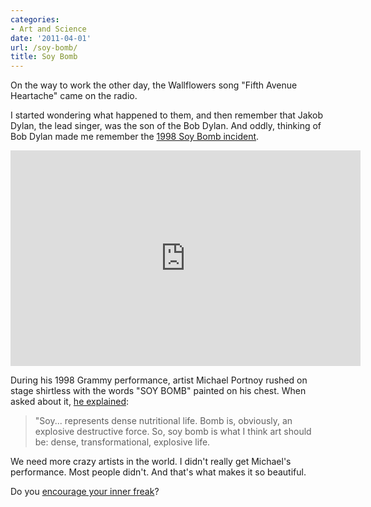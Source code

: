 ```yaml
---
categories:
- Art and Science
date: '2011-04-01'
url: /soy-bomb/
title: Soy Bomb
---
```


On the way to work the other day, the Wallflowers song "Fifth Avenue Heartache" came on the radio.

I started wondering what happened to them, and then remember that Jakob Dylan, the lead singer, was the son of the Bob Dylan. And oddly, thinking of Bob Dylan made me remember the <a href="https://www.youtube.com/watch?v=n_RIGzk3iTQ">1998 Soy Bomb incident</a>.

<p align="center"><iframe title="YouTube video player" width="560" height="345" src="https://www.youtube.com/embed/n_RIGzk3iTQ?rel=0" frameborder="0" allowfullscreen></iframe></p>

During his 1998 Grammy performance, artist Michael Portnoy rushed on stage shirtless with the words "SOY BOMB" painted on his chest. When asked about it, <a href="http://en.wikipedia.org/wiki/Michael_Portnoy">he explained</a>:

<blockquote>"Soy... represents dense nutritional life. Bomb is, obviously, an explosive destructive force. So, soy bomb is what I think art should be: dense, transformational, explosive life.</blockquote>

We need more crazy artists in the world. I didn't really get Michael's performance. Most people didn't. And that's what makes it so beautiful.

Do you <a href="http://www.google.com/url?sa=t&source=web&cd=1&ved=0CBYQFjAA&url=http%3A%2F%2Fwww.daverendall.typepad.com%2F&rct=j&q=freak%20factor&ei=ze9PTe6fEIXqgAfjlxU&usg=AFQjCNGdIlZ9J7hmsO-mO16PIKtdF64ySw&sig2=j9eq8Kdd4IPs_H80frSb6A&cad=rja">encourage your inner freak</a>?